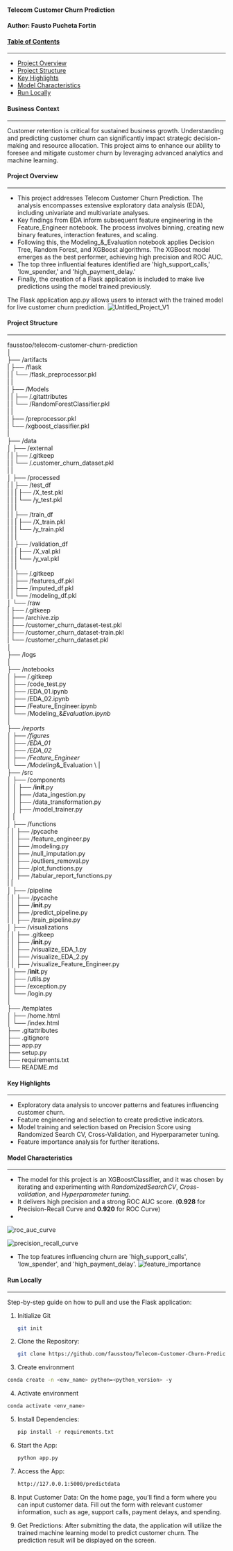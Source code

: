 #### **Telecom Customer Churn Prediction**
#### Author: **Fausto Pucheta Fortin**


#### <u>**Table of Contents**</u>
---
- [Project Overview](#Project-Overview)
- [Project Structure](#Project-Structure)
- [Key Highlights](#Key-Highlights)
- [Model Characteristics](#Model-Characteristics)
- [Run Locally](#Run-Locally)


#### **Business Context**
---
Customer retention is critical for sustained business growth. Understanding and predicting customer churn can significantly impact strategic decision-making and resource allocation. This project aims to enhance our ability to foresee and mitigate customer churn by leveraging advanced analytics and machine learning.


#### **Project Overview**
---
- This project addresses Telecom Customer Churn Prediction. The analysis encompasses extensive exploratory data analysis (EDA), including univariate and multivariate analyses.
- Key findings from EDA inform subsequent feature engineering in the Feature_Engineer notebook. The process involves binning, creating new binary features, interaction features, and scaling.
-  Following this, the Modeling_&_Evaluation notebook applies Decision Tree, Random Forest, and XGBoost algorithms. The XGBoost model emerges as the best performer, achieving high precision and ROC AUC.
-  The top three influential features identified are 'high_support_calls,' 'low_spender,' and 'high_payment_delay.' 
- Finally, the creation of a Flask application is included to make live predictions using the model trained previously.

The Flask application app.py allows users to interact with the trained model for live customer churn prediction.
![Untitled_Project_V1](https://github.com/fausstoo/Telecom-Customer-Churn-Prediction/assets/59534169/9d0ba389-91ae-4612-965e-576227772f69)


#### **Project Structure** 
---
fausstoo/telecom-customer-churn-prediction \
│ \
├── /artifacts \
|   ├── /flask \
|   |   └── /flask_preprocessor.pkl \
|   | \
|   ├── /Models \
|   |   ├── /.gitattributes \
|   |   └── /RandomForestClassifier.pkl \
|   | \
|   ├── /preprocessor.pkl \
|   └── /xgboost_classifier.pkl \
| \
├── /data \
│   ├── /external \
|   |   ├── /.gitkeep \
|   |   └── /.customer_churn_dataset.pkl \
|   | \
│   ├── /processed \
|   |   ├── /test_df \
|   |   |   ├── /X_test.pkl \
|   |   |   └── /y_test.pkl \
|   |   | \
|   |   ├── /train_df \
|   |   |   ├── /X_train.pkl \
|   |   |   └── /y_train.pkl \
|   |   | \
|   |   ├── /validation_df \
|   |   |   ├── /X_val.pkl \
|   |   |   └── /y_val.pkl \
|   |   |   \
|   |   ├── /.gitkeep \
|   |   ├── /features_df.pkl \
|   |   ├── /imputed_df.pkl \
|   |   └── /modeling_df.pkl \
│   └── /raw \
|      ├── /.gitkeep \
|      ├── /archive.zip \
|      ├── /customer_churn_dataset-test.pkl \
|      ├── /customer_churn_dataset-train.pkl \
|      └── /customer_churn_dataset.pkl \
│ \
├── /logs \
│ \
├── /notebooks \
│   ├── /.gitkeep \
│   ├── /code_test.py \
│   ├── /EDA_01.ipynb \
│   ├── /EDA_02.ipynb \
│   ├── /Feature_Engineer.ipynb \
│   └── /Modeling_&_Evaluation.ipynb \
│ \
├── /reports \
│   ├── /figures \
│   ├── /EDA_01 \
│   ├── /EDA_02 \
│   ├── /Feature_Engineer \
│   └── /Modeling_&_Evaluation \ 
| \
├── /src \
│   ├── /components \
│   │   ├── /__init__.py \
│   │   ├── /data_ingestion.py \
│   │   ├── /data_transformation.py \
│   │   ├── /model_trainer.py \
│   | \
│   ├── /functions \
|   │   ├── /pycache \
|   │   ├── /feature_engineer.py \
|   │   ├── /modeling.py \
|   │   ├── /null_imputation.py \
|   │   ├── /outliers_removal.py \
|   │   ├── /plot_functions.py \
|   │   ├── /tabular_report_functions.py \
|   | \
│   ├── /pipeline \
|   │   ├── /pycache \
|   │   ├── /__init__.py \
|   │   ├── /predict_pipeline.py \
|   │   ├── /train_pipeline.py \
│   ├── /visualizations \
|   │   ├── .gitkeep \
|   │   ├── /__init__.py \
|   │   ├── /visualize_EDA_1.py \
|   │   ├── /visualize_EDA_2.py \
|   │   ├── /visualize_Feature_Engineer.py \
│   ├── /__init__.py \
│   ├── /utils.py \
│   ├── /exception.py \
│   └── /login.py \
│ \
├── /templates \
│   ├── /home.html \
│   └── /index.html \
├── .gitattributes \
├── .gitignore \
├── app.py \
├── setup.py \
├── requirements.txt \
└── README.md 

#### **Key Highlights**
---
- Exploratory data analysis to uncover patterns and features influencing customer churn.
- Feature engineering and selection to create predictive indicators.
- Model training and selection based on Precision Score using Randomized Search CV, Cross-Validation, and Hyperparameter tuning.
- Feature importance analysis for further iterations.


#### **Model Characteristics**
---
- The model for this project is an XGBoostClassifier, and it was chosen by iterating and experimenting with *RandomizedSearchCV*, *Cross-validation*, and *Hyperparameter tuning*.
- It delivers high precision and a strong ROC AUC score. (**0.928** for Precision-Recall Curve and **0.920** for ROC Curve)
- 
![roc_auc_curve](https://github.com/fausstoo/Telecom-Customer-Churn-Prediction/assets/59534169/1643e6ec-db6a-433b-ad8a-9420208590bc)

![precision_recall_curve](https://github.com/fausstoo/Telecom-Customer-Churn-Prediction/assets/59534169/b9f7ea54-aa8a-4a3c-a8d6-814ed63e3e0a)
  
- The top features influencing churn are 'high_support_calls', 'low_spender', and 'high_payment_delay'.
![feature_importance](https://github.com/fausstoo/Telecom-Customer-Churn-Prediction/assets/59534169/37ca26b7-c27a-451d-a93f-3afe05a2c7b1)


#### **Run Locally**
---
Step-by-step guide on how to pull and use the Flask application: 
1. Initialize Git 
   ```bash
   git init
   ```
   
2. Clone the Repository: 
   ```bash
   git clone https://github.com/fausstoo/Telecom-Customer-Churn-Prediction.git
   ```
   
3. Create environment
```bash
conda create -n <env_name> python=<python_version> -y
```

4. Activate environment
```bash
conda activate <env_name>
```

5. Install Dependencies: 
   ```bash
   pip install -r requirements.txt
   ```
   
6. Start the App: 
   ```bash
   python app.py
   ```
   
7. Access the App: 
   ```bash
   http://127.0.0.1:5000/predictdata
   ```
   
8. Input Customer Data: 
On the home page, you'll find a form where you can input customer data. Fill out the form with relevant customer information, such as age, support calls, payment delays, and spending.

9. Get Predictions: 
After submitting the data, the application will utilize the trained machine learning model to predict customer churn. The prediction result will be displayed on the screen.
